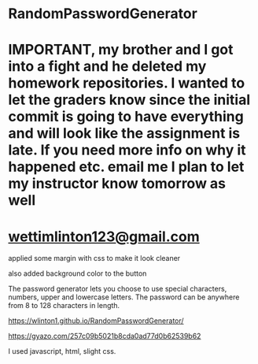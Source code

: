 # RandomPasswordGenerator

# IMPORTANT, my brother and I got into a fight and he deleted my homework repositories. I wanted to let the graders know since the initial commit is going to have everything and will look like the assignment is late. If you need more info on why it happened etc. email me I plan to let my instructor know tomorrow as well

# wettimlinton123@gmail.com

applied some margin with css to make it look cleaner

also added background color to the button

The password generator lets you choose to use special characters, numbers, upper and lowercase letters. The password can be anywhere from 8 to 128 characters in length.

https://wlinton1.github.io/RandomPasswordGenerator/

https://gyazo.com/257c09b5021b8cda0ad77d0b62539b62

I used javascript, html, slight css.
